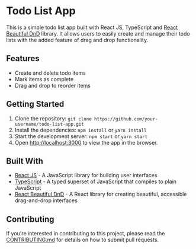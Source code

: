 # Todo List App

This is a simple todo list app built with React JS, TypeScript and [React Beautiful DnD](https://react-beautiful-dnd.netlify.com/) library. It allows users to easily create and manage their todo lists with the added feature of drag and drop functionality.

## Features

- Create and delete todo items
- Mark items as complete
- Drag and drop to reorder items

## Getting Started

1. Clone the repository: `git clone https://github.com/your-username/todo-list-app.git`
2. Install the dependencies: `npm install` or `yarn install`
3. Start the development server: `npm start` or `yarn start`
4. Open [http://localhost:3000](http://localhost:3000) to view the app in the browser.

## Built With

- [React JS](https://reactjs.org/) - A JavaScript library for building user interfaces
- [TypeScript](https://www.typescriptlang.org/) - A typed superset of JavaScript that compiles to plain JavaScript
- [React Beautiful DnD](https://react-beautiful-dnd.netlify.com/) - A React library for creating beautiful, accessible drag-and-drop interfaces

## Contributing

If you're interested in contributing to this project, please read the [CONTRIBUTING.md](https://github.com/qasim006/task-ninja/blob/master/CONTRIBUTING.md) for details on how to submit pull requests.
